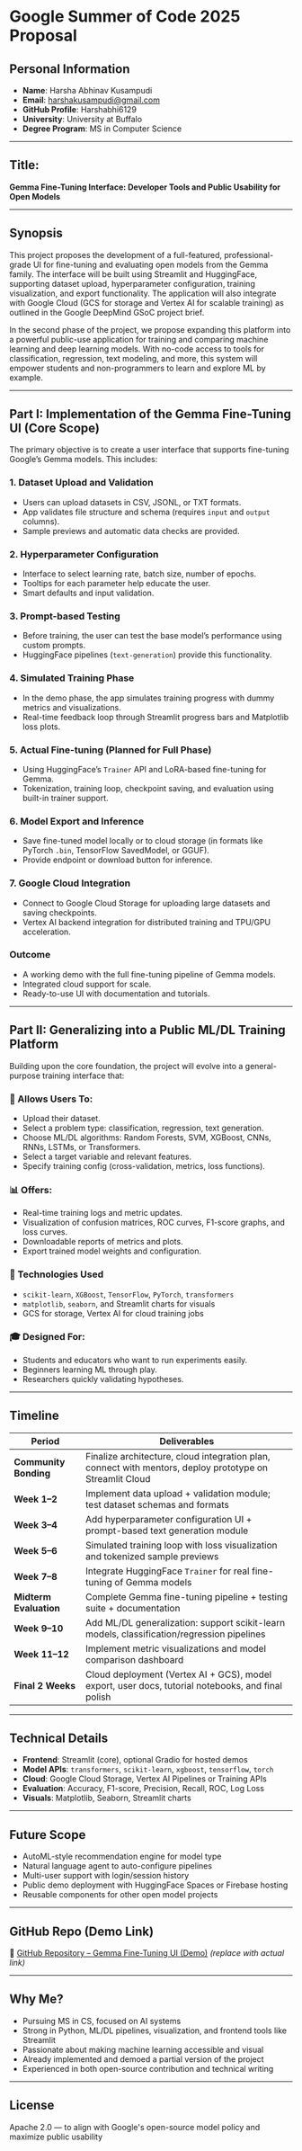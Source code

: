 # Google Summer of Code 2025 Proposal

## Personal Information
- **Name**: Harsha Abhinav Kusampudi
- **Email**: harshakusampudi@gmail.com
- **GitHub Profile**: Harshabhi6129 
- **University**: University at Buffalo  
- **Degree Program**: MS in Computer Science  
 

---

## Title:  
**Gemma Fine-Tuning Interface: Developer Tools and Public Usability for Open Models**

---

## Synopsis

This project proposes the development of a full-featured, professional-grade UI for fine-tuning and evaluating open models from the Gemma family. The interface will be built using Streamlit and HuggingFace, supporting dataset upload, hyperparameter configuration, training visualization, and export functionality. The application will also integrate with Google Cloud (GCS for storage and Vertex AI for scalable training) as outlined in the Google DeepMind GSoC project brief.

In the second phase of the project, we propose expanding this platform into a powerful public-use application for training and comparing machine learning and deep learning models. With no-code access to tools for classification, regression, text modeling, and more, this system will empower students and non-programmers to learn and explore ML by example.

---

## Part I: Implementation of the Gemma Fine-Tuning UI (Core Scope)

The primary objective is to create a user interface that supports fine-tuning Google’s Gemma models. This includes:

### 1. Dataset Upload and Validation
- Users can upload datasets in CSV, JSONL, or TXT formats.
- App validates file structure and schema (requires `input` and `output` columns).
- Sample previews and automatic data checks are provided.

### 2. Hyperparameter Configuration
- Interface to select learning rate, batch size, number of epochs.
- Tooltips for each parameter help educate the user.
- Smart defaults and input validation.

### 3. Prompt-based Testing
- Before training, the user can test the base model’s performance using custom prompts.
- HuggingFace pipelines (`text-generation`) provide this functionality.

### 4. Simulated Training Phase
- In the demo phase, the app simulates training progress with dummy metrics and visualizations.
- Real-time feedback loop through Streamlit progress bars and Matplotlib loss plots.

### 5. Actual Fine-tuning (Planned for Full Phase)
- Using HuggingFace’s `Trainer` API and LoRA-based fine-tuning for Gemma.
- Tokenization, training loop, checkpoint saving, and evaluation using built-in trainer support.

### 6. Model Export and Inference
- Save fine-tuned model locally or to cloud storage (in formats like PyTorch `.bin`, TensorFlow SavedModel, or GGUF).
- Provide endpoint or download button for inference.

### 7. Google Cloud Integration
- Connect to Google Cloud Storage for uploading large datasets and saving checkpoints.
- Vertex AI backend integration for distributed training and TPU/GPU acceleration.

### Outcome
- A working demo with the full fine-tuning pipeline of Gemma models.
- Integrated cloud support for scale.
- Ready-to-use UI with documentation and tutorials.

---

## Part II: Generalizing into a Public ML/DL Training Platform

Building upon the core foundation, the project will evolve into a general-purpose training interface that:

### 🧠 Allows Users To:
- Upload their dataset.
- Select a problem type: classification, regression, text generation.
- Choose ML/DL algorithms: Random Forests, SVM, XGBoost, CNNs, RNNs, LSTMs, or Transformers.
- Select a target variable and relevant features.
- Specify training config (cross-validation, metrics, loss functions).

### 📊 Offers:
- Real-time training logs and metric updates.
- Visualization of confusion matrices, ROC curves, F1-score graphs, and loss curves.
- Downloadable reports of metrics and plots.
- Export trained model weights and configuration.

### 🧰 Technologies Used
- `scikit-learn`, `XGBoost`, `TensorFlow`, `PyTorch`, `transformers`
- `matplotlib`, `seaborn`, and Streamlit charts for visuals
- GCS for storage, Vertex AI for cloud training jobs

### 🎓 Designed For:
- Students and educators who want to run experiments easily.
- Beginners learning ML through play.
- Researchers quickly validating hypotheses.

---

## Timeline

| Period | Deliverables |
|--------|--------------|
| **Community Bonding** | Finalize architecture, cloud integration plan, connect with mentors, deploy prototype on Streamlit Cloud |
| **Week 1–2** | Implement data upload + validation module; test dataset schemas and formats |
| **Week 3–4** | Add hyperparameter configuration UI + prompt-based text generation module |
| **Week 5–6** | Simulated training loop with loss visualization and tokenized sample previews |
| **Week 7–8** | Integrate HuggingFace `Trainer` for real fine-tuning of Gemma models |
| **Midterm Evaluation** | Complete Gemma fine-tuning pipeline + testing suite + documentation |
| **Week 9–10** | Add ML/DL generalization: support scikit-learn models, classification/regression pipelines |
| **Week 11–12** | Implement metric visualizations and model comparison dashboard |
| **Final 2 Weeks** | Cloud deployment (Vertex AI + GCS), model export, user docs, tutorial notebooks, and final polish |

---

## Technical Details

- **Frontend**: Streamlit (core), optional Gradio for hosted demos
- **Model APIs**: `transformers`, `scikit-learn`, `xgboost`, `tensorflow`, `torch`
- **Cloud**: Google Cloud Storage, Vertex AI Pipelines or Training APIs
- **Evaluation**: Accuracy, F1-score, Precision, Recall, ROC, Log Loss
- **Visuals**: Matplotlib, Seaborn, Streamlit charts

---

## Future Scope

- AutoML-style recommendation engine for model type
- Natural language agent to auto-configure pipelines
- Multi-user support with login/session history
- Public demo deployment with HuggingFace Spaces or Firebase hosting
- Reusable components for other open model projects

---

## GitHub Repo (Demo Link)

🔗 [GitHub Repository – Gemma Fine-Tuning UI (Demo)](https://github.com/yourusername/gemma-finetune-ui-demo) *(replace with actual link)*

---

## Why Me?

- Pursuing MS in CS, focused on AI systems
- Strong in Python, ML/DL pipelines, visualization, and frontend tools like Streamlit
- Passionate about making machine learning accessible and visual
- Already implemented and demoed a partial version of the project
- Experienced in both open-source contribution and technical writing

---

## License

Apache 2.0 — to align with Google's open-source model policy and maximize public usability

